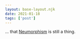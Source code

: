 ```yaml
---
layout: base-layout.njk
date: 2021-01-18
tags: ['post']
---
```


... that [Neumorphism](https://neumorphism.io) is still a thing.
